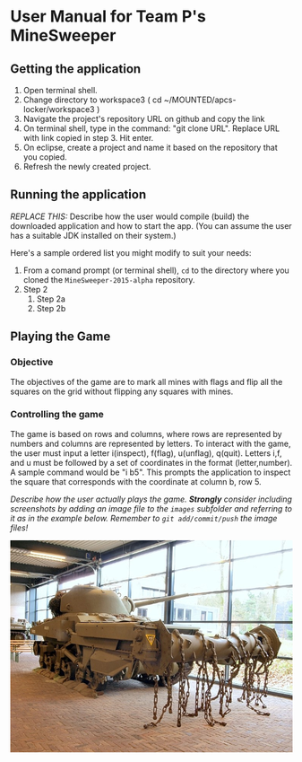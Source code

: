 User Manual for Team P's MineSweeper
===

## Getting the application
1. Open terminal shell.
2. Change directory to workspace3 ( cd ~/MOUNTED/apcs-locker/workspace3 )
3. Navigate the project's repository URL on github and copy the link
4. On terminal shell, type in the command: "git clone URL". Replace URL with link copied in step 3. Hit enter.
5. On eclipse, create a project and name it based on the repository that you copied.
6. Refresh the newly created project.

## Running the application
*REPLACE THIS:* Describe how the user would compile (build) the downloaded application and how to start the app.  (You can assume the user has a suitable JDK installed on their system.)

Here's a sample ordered list you might modify to suit your needs:

1.  From a comand prompt (or terminal shell), `cd` to the directory where you cloned the `MineSweeper-2015-alpha` repository.
2.  Step 2
	1.  Step 2a
	2.  Step 2b


## Playing the Game
### Objective
The objectives of the game are to mark all mines with flags and flip all the squares on the grid without flipping any squares with mines. 
### Controlling the game
The game is based on rows and columns, where rows are represented by numbers and columns are represented by letters. To interact with the game, the user must input a letter i(inspect), f(flag), u(unflag), q(quit). Letters i,f, and u must be followed by a set of coordinates in the format (letter,number). A sample command would be "i b5". This prompts the application to inspect the square that corresponds with the coordinate at column b, row 5.

*Describe how the user actually plays the game.  **Strongly** consider including screenshots by adding an image file to the `images` subfolder and referring to it as in the example below.  Remember to `git add/commit/push` the image files!*

![alt text](images/military-minesweeper.jpg)


